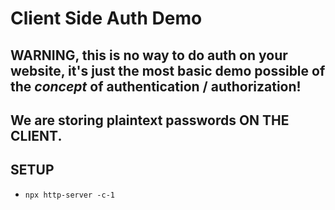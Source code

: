 # Client Side Auth Demo

## WARNING, this is no way to do auth on your website, it's just the most basic demo possible of the _concept_ of authentication / authorization!

## We are storing plaintext passwords ON THE CLIENT.

## SETUP

- `npx http-server -c-1`
